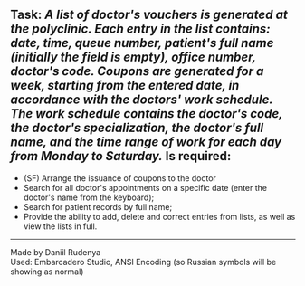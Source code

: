Task: *A list of doctor's vouchers is generated at the polyclinic. Each entry in the list contains: date, time, queue number, patient's full name (initially the field is empty), office number, doctor's code. Coupons are generated for a week, starting from the entered date, in accordance with the doctors' work schedule. The work schedule contains the doctor's code, the doctor's specialization, the doctor's full name, and the time range of work for each day from Monday to Saturday.* Is required:
---
* (SF) Arrange the issuance of coupons to the doctor
* Search for all doctor's appointments on a specific date (enter the doctor's name from the keyboard);
* Search for patient records by full name;
* Provide the ability to add, delete and correct entries from lists, as well as view the lists in full.
---
Made by Daniil Rudenya <br>
Used: Embarcadero Studio, ANSI Encoding (so Russian symbols will be showing as normal)